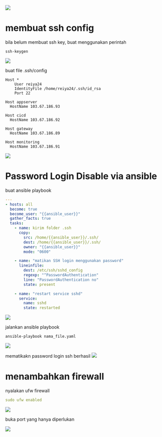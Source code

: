 ![](.Readme_images/48533959.png)

# membuat ssh config
bila belum membuat ssh key, buat menggunakan perintah

```shell
ssh-keygen
```
![](.Readme_images/cd07309c.png)

buat file .ssh/config
```shell
Host *
    User reiya24
    IdentityFile /home/reiya24/.ssh/id_rsa
    Port 22

Host appserver
  HostName 103.67.186.93

Host cicd
  HostName 103.67.186.92

Host gateway
  HostName 103.67.186.89

Host monitoring
  HostName 103.67.186.91

```

![](.Readme_images/64b3c2af.png)

# Password Login Disable via ansible

buat ansible playbook

```yaml
---
- hosts: all
  become: true
  become_user: "{{ansible_user}}"
  gather_facts: true
  tasks:
    - name: kirim folder .ssh
      copy:
        src: /home/{{ansible_user}}/.ssh/
        dest: /home/{{ansible_user}}/.ssh/
        owner: "{{ansible_user}}"
        mode: "0600"

    - name: "matikan SSH login menggunakan password"
      lineinfile:
        dest: /etc/ssh/sshd_config
        regexp: "^PasswordAuthentication"
        line: "PasswordAuthentication no"
        state: present

    - name: "restart service sshd"
      service:
        name: sshd
        state: restarted
```
![](.Readme_images/e18b8da9.png)

jalankan ansible playbook
```shell
ansible-playbook nama_file.yaml
```
![](.Readme_images/4d3d0e7a.png)

mematikakn password login ssh berhasil 
![](.Readme_images/1d4297b8.png)

# menambahkan firewall

nyalakan ufw firewall
```yaml
sudo ufw enabled
```

![](.Readme_images/6ddc8704.png)

buka port yang hanya diperlukan 

![](.Readme_images/716b9b7e.png)

